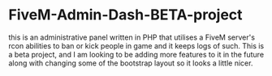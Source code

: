 # FiveM-Admin-Dash-BETA-project
this is an administrative panel written in PHP that utilises a FiveM server's rcon abilities to ban or kick people in game and it keeps logs of such. This is a beta project, and I am looking to be adding more features to it in the future along with changing some of the bootstrap layout so it looks a little nicer.  
